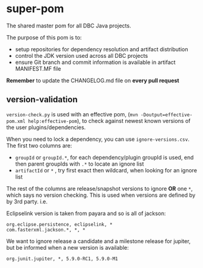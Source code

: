 super-pom
=========

The shared master pom for all DBC Java projects.

The purpose of this pom is to:

* setup repositories for dependency resolution and artifact distribution
* control the JDK version used across all DBC projects
* ensure Git branch and commit information is available in artifact MANIFEST.MF file

**Remember** to update the CHANGELOG.md file on **every pull request**

version-validation
------------------

`version-check.py` is used with an effective pom, (`mvn -Doutput=effective-pom.xml help:effective-pom`), to check against newest known versions of the user plugins/dependencies.

When you need to lock a dependency, you can use `ignore-versions.csv`.
The first two columns are:

 * `groupId` or `groupId.*`, for each dependency/plugin groupId is used, end then parent groupIds with `.*` to locate an ignore list
 * `artifactId` or `*` , try first exact then wildcard, when looking for an ignore list

The rest of the columns are release/snapshot versions to ignore **OR** one `*`, which says no version checking. This is used when versions are defined by by 3rd party. i.e.

Eclipselink version is taken from payara and so is all of jackson:
```
org.eclipse.persistence, eclipselink, *
com.fasterxml.jackson.*, *, *
```

We want to ignore release a candidate and a milestone release for jupiter, but be informed when a new version is available:
```
org.junit.jupiter, *, 5.9.0-RC1, 5.9.0-M1
```
